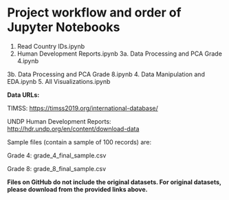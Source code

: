 # Project workflow and order of Jupyter Notebooks

1. Read Country IDs.ipynb 
2. Human Development Reports.ipynb
3a. Data Processing and PCA Grade 4.ipynb

3b. Data Processing and PCA Grade 8.ipynb
4. Data Manipulation and EDA.ipynb
5. All Visualizations.ipynb

**Data URLs:**

TIMSS: https://timss2019.org/international-database/

UNDP Human Development Reports: http://hdr.undp.org/en/content/download-data

Sample files (contain a sample of 100 records) are:

Grade 4: grade_4_final_sample.csv

Grade 8: grade_8_final_sample.csv

**Files on GitHub do not include the original datasets. For original datasets, please download from the provided links above.**
